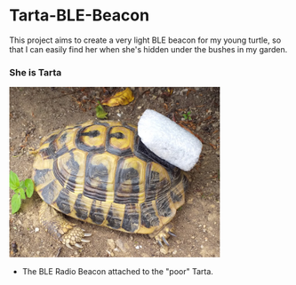 # Tarta-BLE-Beacon

This project aims to create a very light BLE beacon for my young turtle, so that I can easily find her when she's hidden under the bushes in my garden.

### She is Tarta

[![](https://github.com/guido57/Tarta-BLE-Beacon/blob/main/Tarta.PNG)](https://github.com/guido57/Tarta-BLE-Beacon/blob/main/Tarta.PNG)
- The BLE Radio Beacon attached to the "poor" Tarta.

